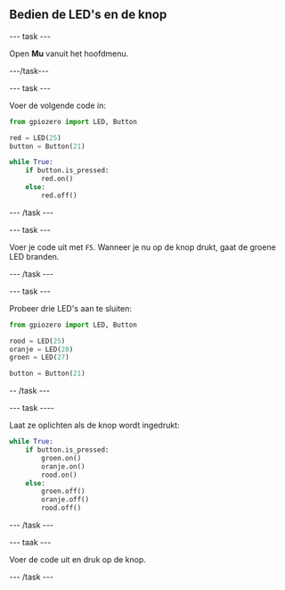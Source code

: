 ## Bedien de LED's en de knop

\--- task \---

Open **Mu** vanuit het hoofdmenu.

\---/task\---

\--- task \---

Voer de volgende code in:

```python
from gpiozero import LED, Button

red = LED(25)
button = Button(21)

while True:
    if button.is_pressed:
        red.on()
    else:
        red.off()
```

\--- /task \---

\--- task \---

Voer je code uit met `F5`. Wanneer je nu op de knop drukt, gaat de groene LED branden.

\--- /task \---

\--- task \---

Probeer drie LED's aan te sluiten:

```python
from gpiozero import LED, Button

rood = LED(25)
oranje = LED(28)
groen = LED(27)

button = Button(21)
```

-- /task \---

\--- task \----

Laat ze oplichten als de knop wordt ingedrukt:

```python
while True:
    if button.is_pressed:
        groen.on()
        oranje.on()
        rood.on()
    else:
        groen.off()
        oranje.off()
        rood.off()
```

\--- /task \---

\--- taak \---

Voer de code uit en druk op de knop.

\--- /task \---